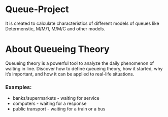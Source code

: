 # Queue-Project
It is created to calculate characteristics of different models of queues like Determenstic, M/M/1, M/M/C and other models.

# About Queueing Theory
Queueing theory is a powerful tool to analyze the daily phenomenon of waiting in line. Discover how to define queueing theory, how it started, why it’s important, and how it can be applied to real-life situations.

### Examples:
- banks/supermarkets - waiting for service
- computers - waiting for a response
- public transport - waiting for a train or a bus
